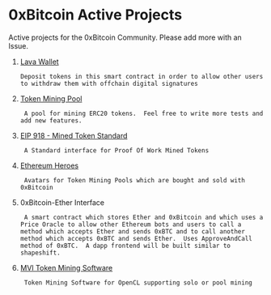 # 0xBitcoin Active Projects

Active projects for the 0xBitcoin Community. Please add more with an Issue.

1.  [Lava Wallet](https://github.com/admazzola/lava-wallet)
  
        Deposit tokens in this smart contract in order to allow other users to withdraw them with offchain digital signatures

2. [Token Mining Pool](https://github.com/0xbitcoin/tokenpool)

        A pool for mining ERC20 tokens.  Feel free to write more tests and add new features.

3. [EIP 918 - Mined Token Standard](https://github.com/ethereum/EIPs/pull/918)

        A Standard interface for Proof Of Work Mined Tokens

4. [Ethereum Heroes](https://github.com/admazzola/ethereum-heroes)

        Avatars for Token Mining Pools which are bought and sold with 0xBitcoin 
        
5. 0xBitcoin-Ether Interface 

        A smart contract which stores Ether and 0xBitcoin and which uses a Price Oracle to allow other Ethereum bots and users to call a method which accepts Ether and sends 0xBTC and to call another method which accepts 0xBTC and sends Ether.  Uses ApproveAndCall method of 0xBTC.  A dapp frontend will be built similar to shapeshift.

6. [MVI Token Mining Software](https://github.com/mining-visualizer/MVis-tokenminer)

        Token Mining Software for OpenCL supporting solo or pool mining 
